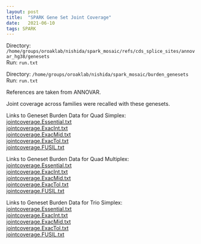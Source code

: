 ```yaml
---
layout: post
title:  "SPARK Gene Set Joint Coverage"
date:   2021-06-10
tags: SPARK
---
```


Directory: `/home/groups/oroaklab/nishida/spark_mosaic/refs/cds_splice_sites/annovar_hg38/genesets`
<br>Run: `run.txt`

Directory: `/home/groups/oroaklab/nishida/spark_mosaic/burden_genesets`
<br>Run: `run.txt`

References are taken from ANNOVAR.

Joint coverage across families were recalled with these genesets.

Links to Geneset Burden Data for Quad Simplex:
<br>[jointcoverage.Essential.txt](https://www.dropbox.com/home/SPARK%20Mosaics/burden?preview=jointcoverage.simplextrios.txt)
<br>[jointcoverage.ExacInt.txt](https://www.dropbox.com/home/SPARK%20Mosaics/burden?preview=jointcoverage.simplexquads.txt)
<br>[jointcoverage.ExacMid.txt](https://www.dropbox.com/home/SPARK%20Mosaics/burden?preview=jointcoverage.multiplexquads.txt)
<br>[jointcoverage.ExacTol.txt](https://www.dropbox.com/home/SPARK%20Mosaics/burden?preview=jointcoverage.multiplexquads.txt)
<br>[jointcoverage.FUSIL.txt](https://www.dropbox.com/home/SPARK%20Mosaics/burden?preview=jointcoverage.multiplexquads.txt)

Links to Geneset Burden Data for Quad Multiplex:
<br>[jointcoverage.Essential.txt](https://www.dropbox.com/home/SPARK%20Mosaics/burden?preview=jointcoverage.simplextrios.txt)
<br>[jointcoverage.ExacInt.txt](https://www.dropbox.com/home/SPARK%20Mosaics/burden?preview=jointcoverage.simplexquads.txt)
<br>[jointcoverage.ExacMid.txt](https://www.dropbox.com/home/SPARK%20Mosaics/burden?preview=jointcoverage.multiplexquads.txt)
<br>[jointcoverage.ExacTol.txt](https://www.dropbox.com/home/SPARK%20Mosaics/burden?preview=jointcoverage.multiplexquads.txt)
<br>[jointcoverage.FUSIL.txt](https://www.dropbox.com/home/SPARK%20Mosaics/burden?preview=jointcoverage.multiplexquads.txt)

Links to Geneset Burden Data for Trio Simplex:
<br>[jointcoverage.Essential.txt](https://www.dropbox.com/home/SPARK%20Mosaics/burden?preview=jointcoverage.simplextrios.txt)
<br>[jointcoverage.ExacInt.txt](https://www.dropbox.com/home/SPARK%20Mosaics/burden?preview=jointcoverage.simplexquads.txt)
<br>[jointcoverage.ExacMid.txt](https://www.dropbox.com/home/SPARK%20Mosaics/burden?preview=jointcoverage.multiplexquads.txt)
<br>[jointcoverage.ExacTol.txt](https://www.dropbox.com/home/SPARK%20Mosaics/burden?preview=jointcoverage.multiplexquads.txt)
<br>[jointcoverage.FUSIL.txt](https://www.dropbox.com/home/SPARK%20Mosaics/burden?preview=jointcoverage.multiplexquads.txt)
